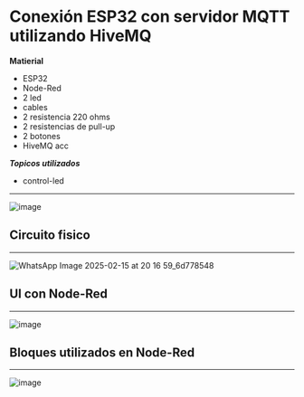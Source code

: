 # Conexión ESP32 con servidor MQTT utilizando HiveMQ

**Matierial**
  - ESP32
  - Node-Red
  - 2 led
  - cables
  - 2 resistencia 220 ohms
  - 2 resistencias de pull-up
  - 2 botones
  - HiveMQ acc

***Topicos utilizados***
- control-led
-------------------------------------------------------------------------------------------
![image](https://github.com/user-attachments/assets/6e667394-6b5c-4d33-ba02-4200e9128fae)

## **Circuito fisico**
-------------------------------------------------------------------------------------------
![WhatsApp Image 2025-02-15 at 20 16 59_6d778548](https://github.com/user-attachments/assets/1329e5ae-50a1-4811-9d87-cd57d5211970)


## **UI con Node-Red**
-------------------------------------------------------------------------------------------
![image](https://github.com/user-attachments/assets/1e06f073-730d-401b-9efc-159126500279)

## **Bloques utilizados en Node-Red**
-------------------------------------------------------------------------------------------
![image](https://github.com/user-attachments/assets/308558aa-f192-4d6c-a3bc-2f22171a7262)
